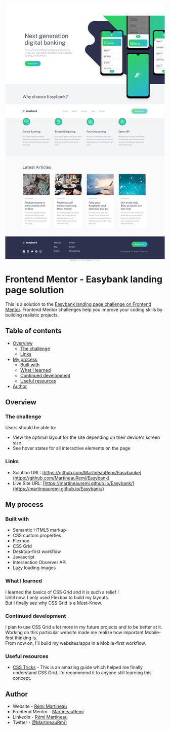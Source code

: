 ![Easybank landing page](./app/public/Screenshot-Easybank-Desktop-Design.png)
# Frontend Mentor - Easybank landing page solution

This is a solution to the [Easybank landing page challenge on Frontend Mentor](https://www.frontendmentor.io/challenges/easybank-landing-page-WaUhkoDN). Frontend Mentor challenges help you improve your coding skills by building realistic projects. 

## Table of contents

- [Overview](#overview)
  - [The challenge](#the-challenge)
  - [Links](#links)
- [My process](#my-process)
  - [Built with](#built-with)
  - [What I learned](#what-i-learned)
  - [Continued development](#continued-development)
  - [Useful resources](#useful-resources)
- [Author](#author)

## Overview

### The challenge

Users should be able to:

- View the optimal layout for the site depending on their device's screen size
- See hover states for all interactive elements on the page


### Links

- Solution URL: [https://github.com/MartineauRemi/Easybanke](https://github.com/MartineauRemi/Easybank)
- Live Site URL: [https://martineauremi.github.io/Easybank/](https://martineauremi.github.io/Easybank/)

## My process

### Built with

- Semantic HTML5 markup
- CSS custom properties
- Flexbox
- CSS Grid
- Desktop-first workflow
- Javascript
- Intersection Observer API
- Lazy loading images

### What I learned

I learned the basics of CSS Grid and it is such a relief !  
Until now, I only used Flexbox to build my layouts.  
But I finally see why CSS Grid is a Must-Know.

### Continued development

I plan to use CSS Grid a lot more in my future projects and to be better at it.  
Working on this particular website made me realize how important Mobile-first thinking is.  
From now on, I'll build my websites/apps in a Mobile-first workflow.  

### Useful resources

- [CSS Tricks](https://css-tricks.com/snippets/css/complete-guide-grid/) - This is an amazing guide which helped me finally understand CSS Grid. I'd recommend it to anyone still learning this concept.

## Author

- Website - [Rémi Martineau](https://martineauremi.github.io/)
- Frontend Mentor - [MartineauRemi](https://www.frontendmentor.io/profile/MartineauRemi)
- Linkedin - [Rémi Martineau](https://www.linkedin.com/in/rémi-martineau-25a54b12a)
- Twitter - [@MartineauRmi1](https://www.twitter.com/@MartineauRmi1)
